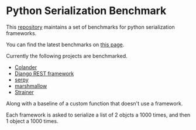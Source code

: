 # Python Serialization Benchmark

This [repository](http://github.com/voidfiles/python-serialization-benchmark) maintains a set of benchmarks for python serialization frameworks.

You can find the latest benchmarks on [this page](https://voidfiles.github.io/python-serialization-benchmark/).

Currently the following projects are benchmarked.

* [Colander](http://docs.pylonsproject.org/projects/colander/en/latest/)
* [Django REST framework](http://www.django-rest-framework.org/)
* [serpy](https://github.com/clarkduvall/serpy)
* [marshmallow](https://marshmallow.readthedocs.io/en/latest/)
* [Strainer](https://github.com/voidfiles/strainer)

Along with a baseline of a custom function that doesn't use a framework.

Each framework is asked to serialize a list of 2 objcts a 1000 times, and then 1 object a 1000 times.


